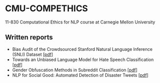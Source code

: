 # CMU-COMPETHICS
11-830 Computational Ethics for NLP course at Carnegie Mellon University

## Written reports
- Bias Audit of the Crowdsourced Stanford Natural Language Inference (SNLI) Dataset [[pdf](https://github.com/athiyadeviyani/CMU-COMPETHICS/blob/main/hw1/11830_hw1_report_AthiyaDeviyani.pdf)]
- Towards an Unbiased Language Model for Hate Speech Classification [[pdf](https://github.com/athiyadeviyani/CMU-COMPETHICS/blob/main/hw2/Athiya_Deviyani_hw2.pdf)]
- Gender Obfuscation Methods in Subreddit Classification [[pdf](https://github.com/athiyadeviyani/CMU-COMPETHICS/blob/main/hw3/Athiya_Deviyani_hw3.pdf)]
- NLP for Social Good: Automated Detection of Disaster Tweets [[pdf](https://github.com/athiyadeviyani/CMU-COMPETHICS/blob/main/hw4/Athiya_Deviyani_hw4.pdf)]
